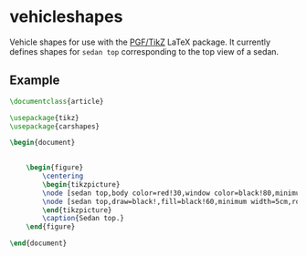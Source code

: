 # vehicleshapes
Vehicle shapes for use with the [PGF/TikZ](https://www.ctan.org/pkg/pgf?lang=en) LaTeX package. It currently defines shapes for `sedan top` corresponding to the top view of a sedan.

## Example

```latex
\documentclass{article}

\usepackage{tikz}
\usepackage{carshapes}

\begin{document}
    

    \begin{figure}
        \centering
        \begin{tikzpicture}
        \node [sedan top,body color=red!30,window color=black!80,minimum width=4cm] at (0,0) {};
        \node [sedan top,draw=black!,fill=black!60,minimum width=5cm,rotate=20] at (5,1) {}; 
        \end{tikzpicture}
        \caption{Sedan top.}
    \end{figure}

\end{document}
```
